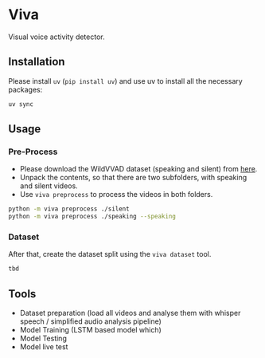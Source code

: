 # Viva
Visual voice activity detector.

## Installation

Please install `uv` (`pip install uv`) and use uv to install all the necessary packages:

```bash
uv sync
```

## Usage

### Pre-Process
- Please download the WildVVAD dataset (speaking and silent) from [here](https://team.inria.fr/perception/research/vvad/).
- Unpack the contents, so that there are two subfolders, with speaking and silent videos.
- Use `viva preprocess` to process the videos in both folders.

```bash
python -m viva preprocess ./silent
python -m viva preprocess ./speaking --speaking
```

### Dataset
After that, create the dataset split using the `viva dataset` tool.

```bash
tbd
```

## Tools

- Dataset preparation (load all videos and analyse them with whisper speech / simplified audio analysis pipeline)
- Model Training (LSTM based model which)
- Model Testing
- Model live test